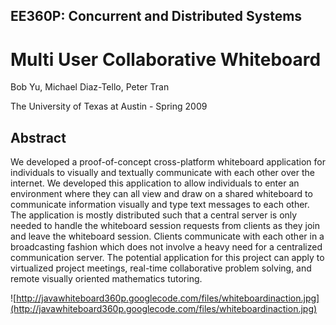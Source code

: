 ## EE360P: Concurrent and Distributed Systems ##
# Multi User Collaborative Whiteboard #
Bob Yu, Michael Diaz-Tello, Peter Tran

The University of Texas at Austin - Spring 2009

## Abstract ##
We developed a proof-of-concept cross-platform whiteboard application for individuals to visually and textually communicate with each other over the internet. We developed this application to allow individuals to enter an environment where they can all view and draw on a shared whiteboard to communicate information visually and type text messages to each other. The application is mostly distributed such that a central server is only needed to handle the whiteboard session requests from clients as they join and leave the whiteboard session. Clients communicate with each other in a broadcasting fashion which does not involve a heavy need for a centralized communication server. The potential application for this project can apply to virtualized project meetings, real-time collaborative problem solving, and remote visually oriented mathematics tutoring.

![http://javawhiteboard360p.googlecode.com/files/whiteboardinaction.jpg](http://javawhiteboard360p.googlecode.com/files/whiteboardinaction.jpg)